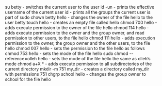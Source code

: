 su betty - switches the current user to the user
id -un - prints the effective username of the current user
id - prints all the groups the current user is part of
sudo chown betty hello - changes the owner of the file hello to the user betty
touch hello - creates an empty file called hello
chmod 700 hello - adds execute permission to the owner of the file hello
chmod 114 hello - adds execute permission to the owner and the group owner, and read permission to other users, to the file hello
chmod 111 hello - adds execution permission to the owner, the group owner and the other users, to the file hello
chmod 007 hello - sets the permission to the file hello as follows
chmod 753 hello - sets the mode of the file hello
sudo chmod --reference=olleh hello - sets the mode of the file hello the same as olleh’s mode
chmod a+X * - adds execute permission to all subdirectories of the current directory
mkdir -m 751 my_dir - creates a directory called my_dir with permissions 751
chgrp school hello - changes the group owner to school for the file hello
